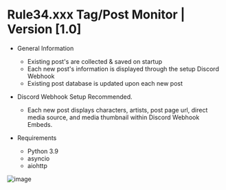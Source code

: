 # Rule34.xxx Tag/Post Monitor | Version [1.0]

* General Information
  - Existing post's are collected & saved on startup
  - Each new post's information is displayed through the setup Discord Webhook
  - Existing post database is updated upon each new post

* Discord Webhook Setup Recommended.
  - Each new post displays characters, artists, post page url, direct media source, and media thumbnail within Discord Webhook Embeds.

* Requirements
  - Python 3.9
  - asyncio
  - aiohttp

![image](https://user-images.githubusercontent.com/90411859/200572318-2b324ddf-25d8-4401-a132-570c7666bc6e.png)
